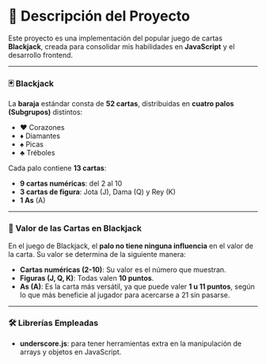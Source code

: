 
# 📝 Descripción del Proyecto

Este proyecto es una implementación del popular juego de cartas **Blackjack**, creada para consolidar mis habilidades en **JavaScript** y el desarrollo frontend.

---


### 🃏 Blackjack


La **baraja** estándar consta de **52 cartas**, distribuidas en **cuatro palos (Subgrupos)** distintos:
* ♥️ Corazones
* ♦️ Diamantes
* ♠️ Picas
* ♣️ Tréboles

Cada palo contiene **13 cartas**:
* **9 cartas numéricas**: del 2 al 10
* **3 cartas de figura**: Jota (J), Dama (Q) y Rey (K)
* **1 As** (A)

---

### 🎰 Valor de las Cartas en Blackjack

En el juego de Blackjack, el **palo no tiene ninguna influencia** en el valor de la carta. Su valor se determina de la siguiente manera:
* **Cartas numéricas (2-10)**: Su valor es el número que muestran.
* **Figuras (J, Q, K)**: Todas valen **10 puntos**.
* **As (A)**: Es la carta más versátil, ya que puede valer **1 u 11 puntos**, según lo que más beneficie al jugador para acercarse a 21 sin pasarse.

---

### 🛠️ Librerías Empleadas

* **underscore.js**: para tener herramientas extra en la manipulación de arrays y objetos en JavaScript.
